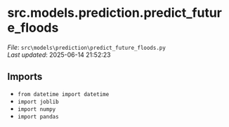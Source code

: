 # src.models.prediction.predict_future_floods

*File*: `src\models\prediction\predict_future_floods.py`  
*Last updated*: 2025-06-14 21:52:23

## Imports

- `from datetime import datetime`  
- `import joblib`  
- `import numpy`  
- `import pandas`  

